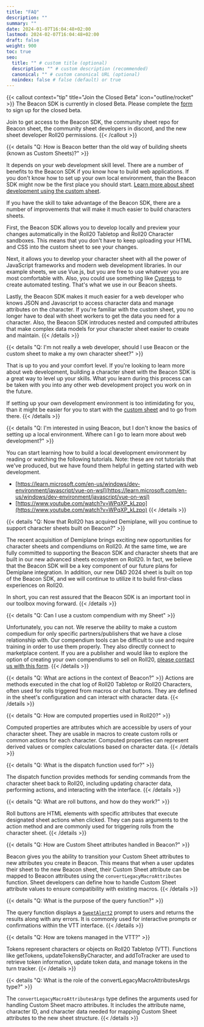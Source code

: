 ```yaml
---
title: "FAQ"
description: ""
summary: ""
date: 2024-01-07T16:04:48+02:00
lastmod: 2024-02-07T16:04:48+02:00
draft: false
weight: 900
toc: true
seo:
  title: "" # custom title (optional)
  description: "" # custom description (recommended)
  canonical: "" # custom canonical URL (optional)
  noindex: false # false (default) or true
---
```


{{< callout context="tip" title="Join the Closed Beta" icon="outline/rocket" >}}
The Beacon SDK is currently in closed Beta. Please complete the [form](https://forms.gle/XXnj1SbfmYnUq8Hu9) to sign up for the closed beta.

Join to get access to the Beacon SDK, the community sheet repo for Beacon sheet, the community sheet developers in discord, and the new sheet developer Roll20 permissions.
{{< /callout >}}

{{< details "Q: How is Beacon better than the old way of building sheets (known as Custom Sheets)?" >}}

It depends on your web development skill level. There are a number of benefits to the Beacon SDK if you know how to build web applications. If you don't know how to set up your own local environment, than the Beacon SDK might now be the first place you should start. [Learn more about sheet development using the custom sheet](https://help.roll20.net/hc/en-us/articles/360037773413-Intro-to-Sheet-Development).

If you have the skill to take advantage of the Beacon SDK, there are a number of improvements that will make it much easier to build characters sheets.

First, the Beacon SDK allows you to develop locally and preview your changes automatically in the Roll20 Tabletop and Roll20 Character sandboxes. This means that you don't have to keep uploading your HTML and CSS into the custom sheet to see your changes.

Next, it allows you to develop your character sheet with all the power of JavaScript frameworks and modern web development libraries. In our example sheets, we use Vue.js, but you are free to use whatever you are most comfortable with. Also, you could use something like [Cypress](https://www.cypress.io/) to create automated testing. That's what we use in our Beacon sheets.

Lastly, the Beacon SDK makes it much easier for a web developer who knows JSON and Javascript to access character data and manage attributes on the character. If you're familiar with the custom sheet, you no longer have to deal with sheet workers to get the data you need for a character. Also, the Beacon SDK introduces nested and computed attributes that make complex data models for your character sheet easier to create and maintain.
{{< /details >}}

{{< details "Q: I'm not really a web developer, should I use Beacon or the custom sheet to make a my own character sheet?" >}}

That is up to you and your comfort level. If you're looking to learn more about web development, building a character sheet with the Beacon SDK is a great way to level up your skills. What you learn during this process can be taken with you into any other web development project you work on in the future.

If setting up your own development environment is too intimidating for you, than it might be easier for you to start with the [custom sheet](https://help.roll20.net/hc/en-us/articles/360037773413-Intro-to-Sheet-Development) and to go from there.
{{< /details >}}

{{< details "Q: I'm interested in using Beacon, but I don't know the basics of setting up a local environment. Where can I go to learn more about web development?" >}}

You can start learning how to build a local development environment by reading or watching the following tutorials. Note: these are not tutorials that we've produced, but we have found them helpful in getting started with web development.

- [https://learn.microsoft.com/en-us/windows/dev-environment/javascript/vue-on-wsl](https://learn.microsoft.com/en-us/windows/dev-environment/javascript/vue-on-wsl)
- [https://www.youtube.com/watch?v=WPqXP_kLzpo](https://www.youtube.com/watch?v=WPqXP_kLzpo)
{{< /details >}}


{{< details "Q: Now that Roll20 has acquired Demiplane, will you continue to support character sheets built on Beacon?" >}}

The recent acquisition of Demiplane brings exciting new opportunities for character sheets and compendiums on Roll20. At the same time, we are fully committed to supporting the Beacon SDK and character sheets that are built in our new advanced sheets ecosystem on Roll20. In fact, we believe that the Beacon SDK will be a key component of our future plans for Demiplane integration. In addition, our new D&D 2024 sheet is built on top of the Beacon SDK, and we will continue to utilize it to build first-class experiences on Roll20.

In short, you can rest assured that the Beacon SDK is an important tool in our toolbox moving forward.
{{< /details >}}

{{< details "Q: Can I use a custom compendium with my Sheet" >}}

Unfortunately, you can not. We reserve the ability to make a custom compedium for only specific partners/publishers that we have a close relationship with. Our compendium tools can be difficult to use and require training in order to use them properly. They also directly connect to marketplace content. If you are a publisher and would like to explore the option of creating your own compendiums to sell on Roll20, [please contact us with this form](https://roll20partners.zendesk.com/hc/en-us/categories/10452336179991-Become-a-Roll20-Partner).
{{< /details >}}


{{< details "Q: What are actions in the context of Beacon?" >}}
Actions are methods executed in the chat log of Roll20 Tabletop or Roll20 Characters, often used for rolls triggered from macros or chat buttons. They are defined in the sheet's configuration and can interact with character data.
{{< /details >}}


{{< details "Q: How are computed properties used in Roll20?" >}}

Computed properties are attributes which are accessible by users of your character sheet. They are usable in macros to create custom rolls or common actions for each character. Computed properties can represent derived values or complex calculations based on character data.
{{< /details >}}


{{< details "Q: What is the dispatch function used for?" >}}

The dispatch function provides methods for sending commands from the character sheet back to Roll20, including updating character data, performing actions, and interacting with the interface.
{{< /details >}}



{{< details "Q: What are roll buttons, and how do they work?" >}}

Roll buttons are HTML elements with specific attributes that execute designated sheet actions when clicked. They can pass arguments to the action method and are commonly used for triggering rolls from the character sheet.
{{< /details >}}



{{< details "Q: How are Custom Sheet attributes handled in Beacon?" >}}

Beacon gives you the ability to transition your Custom Sheet attributes to new attributes you create in Beacon. This means that when a user updates their sheet to the new Beacon sheet, their Custom Sheet attribute can be mapped to Beacon attributes using the `convertLegacyMacroAttributes` function. Sheet developers can define how to handle Custom Sheet attribute values to ensure compatibility with existing macros.
{{< /details >}}


{{< details "Q: What is the purpose of the query function?" >}}

The query function displays a [`SweetAlert2`](https://sweetalert2.github.io/) prompt to users and returns the results along with any errors. It is commonly used for interactive prompts or confirmations within the VTT interface.
{{< /details >}}


{{< details "Q: How are tokens managed in the VTT?" >}}

Tokens represent characters or objects on Roll20 Tabletop (VTT). Functions like getTokens, updateTokensByCharacter, and addToTracker are used to retrieve token information, update token data, and manage tokens in the turn tracker.
{{< /details >}}


{{< details "Q: What is the role of the convertLegacyMacroAttributesArgs type?" >}}

The `convertLegacyMacroAttributesArgs` type defines the arguments used for handling Custom Sheet macro attributes. It includes the attribute name, character ID, and character data needed for mapping Custom Sheet attributes to the new sheet structure.
{{< /details >}}




